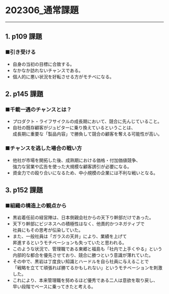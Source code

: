 # 202306_通常課題

---

## 1. p109 課題

### ■引き受ける

- 自身の当初の目標に合致する。
- なかなか訪れないチャンスである。
- 個人的に悪い状況を好転させる方がモチベになる。

## 2. p145 課題

### ■千載一遇のチャンスとは？

- プロダクト・ライフサイクルの成長期において、競合に先んじていること。
- 自社の既存顧客がジュピターに乗り換えているということは、  
成長期に重要な「製品内容」で勝負して競合の顧客を奪える可能性が高い。

### ■チャンスを逃した場合の戦い方

- 他社が市場を開拓した後、成熟期における価格・付加価値競争、  
強力な営業や広告を使った大規模な顧客誘引が必要になる。
- 資金力での殴り合いになるため、中小規模の企業には不利な戦いとなる。

## 3. p152 課題

### ■組織の構造上の観点から

- 黒岩着任前の経営陣は、日本側親会社からの天下り幹部だけであった。
- 天下り幹部にビジネスへの積極性はなく、他責的かつネガティブで  
社員にもその思考が伝染していた。
- また、一般社員は「ガラスの天井」により、業績を上げて  
昇進するというモチベーションも失っていたと思われる。
- このような状況で、管理職である東郷と福島も「社内で上手くやる」という  
内部的な都合を優先させており、競合に勝つという意識が薄れていた。
- その中で、黒岩は丁度良い知識とハードルを自ら社員に与えることで  
「戦略を立てて頑張れば勝てるかもしれない」というモチベーションを刺激した。
- これにより、本来管理職を努めるほど優秀である二人は意欲を取り戻し、  
早い段階でペースに乗ってきたと考える。
